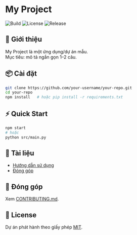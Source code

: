 # My Project

![Build](https://github.com/your-username/your-repo/actions/workflows/ci.yml/badge.svg)
![License](https://img.shields.io/github/license/your-username/your-repo)
![Release](https://img.shields.io/github/v/release/your-username/your-repo)

## 🚀 Giới thiệu
My Project là một ứng dụng/dự án mẫu.  
Mục tiêu: mô tả ngắn gọn 1–2 câu.

## 📦 Cài đặt
```bash
git clone https://github.com/your-username/your-repo.git
cd your-repo
npm install   # hoặc pip install -r requirements.txt
```

## ⚡ Quick Start
```bash
npm start
# hoặc
python src/main.py
```

## 📖 Tài liệu
- [Hướng dẫn sử dụng](docs/index.md)
- [Đóng góp](CONTRIBUTING.md)

## 🤝 Đóng góp
Xem [CONTRIBUTING.md](CONTRIBUTING.md).

## 📜 License
Dự án phát hành theo giấy phép [MIT](LICENSE).

